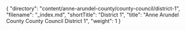 {
  "directory": "content/anne-arundel-county/county-council/district-1",
  "filename": "_index.md",
  "shortTitle": "District 1",
  "title": "Anne Arundel County County Council District 1",
  "weight": 1
}
